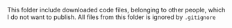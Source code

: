 This folder include downloaded code files, belonging to other people, which I do not want to publish.
All files from this folder is ignored by `.gitignore`